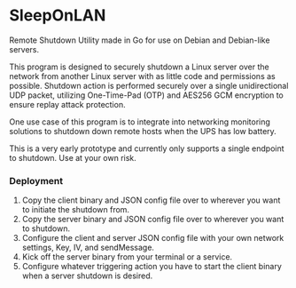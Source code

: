 # SleepOnLAN
Remote Shutdown Utility made in Go for use on Debian and Debian-like servers.

This program is designed to securely shutdown a Linux server over the network from another Linux server with as little code and permissions as possible.
Shutdown action is performed securely over a single unidirectional UDP packet, utilizing One-Time-Pad (OTP) and AES256 GCM encryption to ensure replay attack protection.

One use case of this program is to integrate into networking monitoring solutions to shutdown down remote hosts when the UPS has low battery. 

This is a very early prototype and currently only supports a single endpoint to shutdown. Use at your own risk.

### Deployment

1. Copy the client binary and JSON config file over to wherever you want to initiate the shutdown from.
2. Copy the server binary and JSON config file over to wherever you want to shutdown.
3. Configure the client and server JSON config file with your own network settings, Key, IV, and sendMessage.
4. Kick off the server binary from your terminal or a service.
5. Configure whatever triggering action you have to start the client binary when a server shutdown is desired.
